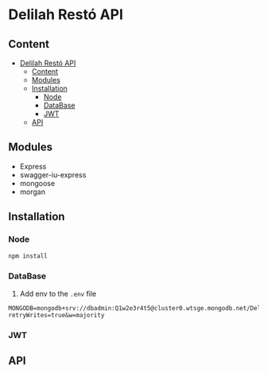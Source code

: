 # Delilah Restó API

## Content
- [Delilah Restó API](#delilah-restó-api)
  - [Content](#content)
  - [Modules](#modules)
  - [Installation](#installation)
    - [Node](#node)
    - [DataBase](#database)
    - [JWT](#jwt)
  - [API](#api)
## Modules
- Express
- swagger-iu-express
- mongoose
- morgan

## Installation
### Node
```bash
npm install
```
### DataBase
1. Add env to the `.env` file
```
MONGODB=mongodb+srv://dbadmin:Q1w2e3r4t5@cluster0.wtsge.mongodb.net/DelilahResto?retryWrites=true&w=majority
```
### JWT


## API